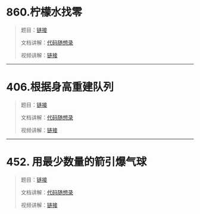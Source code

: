 

# 860.柠檬水找零

> 题目：[链接](https://leetcode.cn/problems/lemonade-change/)
>
> 文档讲解：[代码随想录](https://programmercarl.com/0860.%E6%9F%A0%E6%AA%AC%E6%B0%B4%E6%89%BE%E9%9B%B6.html)
>
> 视频讲解：[链接](https://www.bilibili.com/video/BV12x4y1j7DD)







--------------

# 406.根据身高重建队列

> 题目：[链接](https://leetcode.cn/problems/queue-reconstruction-by-height/)
>
> 文档讲解：[代码随想录](https://programmercarl.com/0406.%E6%A0%B9%E6%8D%AE%E8%BA%AB%E9%AB%98%E9%87%8D%E5%BB%BA%E9%98%9F%E5%88%97.html)
>
> 视频讲解：[链接](https://www.bilibili.com/video/BV1EA411675Y)











--------------



# 452. 用最少数量的箭引爆气球

> 题目：[链接](https://leetcode.cn/problems/minimum-number-of-arrows-to-burst-balloons/)
>
> 文档讲解：[代码随想录](https://programmercarl.com/0452.%E7%94%A8%E6%9C%80%E5%B0%91%E6%95%B0%E9%87%8F%E7%9A%84%E7%AE%AD%E5%BC%95%E7%88%86%E6%B0%94%E7%90%83.html)
>
> 视频讲解：[链接](https://www.bilibili.com/video/BV1SA41167xe)





